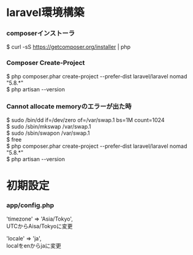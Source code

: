 # laravel環境構築
### composerインストーラ
$ curl -sS https://getcomposer.org/installer | php

### Composer Create-Project
$ php composer.phar create-project --prefer-dist laravel/laravel nomad "5.8.*"<br>
$ php artisan --version

### Cannot allocate memoryのエラーが出た時
$ sudo /bin/dd if=/dev/zero of=/var/swap.1 bs=1M count=1024<br>
$ sudo /sbin/mkswap /var/swap.1<br>
$ sudo /sbin/swapon /var/swap.1<br>
$ free<br>
$ php composer.phar create-project --prefer-dist laravel/laravel nomad "5.8.*"<br>
$ php artisan --version

# 初期設定
### app/config.php
'timezone' => 'Asia/Tokyo',<br>
UTCからAisa/Tokyoに変更<br>

'locale' => 'ja',<br>
localをenからjaに変更
